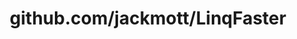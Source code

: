 ---
layout: post
title: github.com/jackmott/LinqFaster
categories: link
tags: [انگلیسی, برنامه‌نویسی]
---